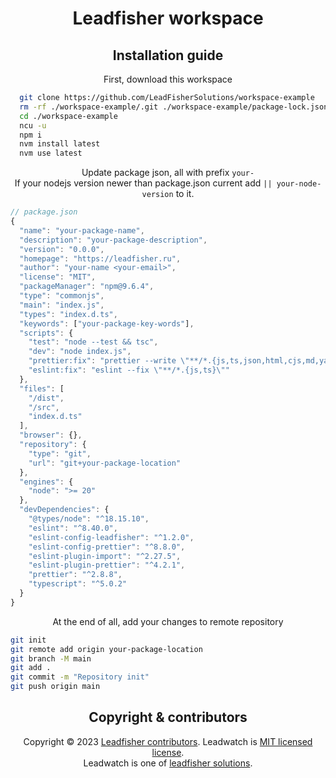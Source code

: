 <h1 align="center">Leadfisher workspace</h1>

<h2 align="center">Installation guide</h2>

<p align="center">First, download this workspace</p>

```bash
  git clone https://github.com/LeadFisherSolutions/workspace-example
  rm -rf ./workspace-example/.git ./workspace-example/package-lock.json
  cd ./workspace-example
  ncu -u
  npm i
  nvm install latest
  nvm use latest
```

<p align="center">
Update package json, all with prefix <code>your-</code><br/>
If your nodejs version newer than package.json current add <code>|| your-node-version</code> to it.
</p>

```js
// package.json
{
  "name": "your-package-name",
  "description": "your-package-description",
  "version": "0.0.0",
  "homepage": "https://leadfisher.ru",
  "author": "your-name <your-email>",
  "license": "MIT",
  "packageManager": "npm@9.6.4",
  "type": "commonjs",
  "main": "index.js",
  "types": "index.d.ts",
  "keywords": ["your-package-key-words"],
  "scripts": {
    "test": "node --test && tsc",
    "dev": "node index.js",
    "prettier:fix": "prettier --write \"**/*.{js,ts,json,html,cjs,md,yaml}\"",
    "eslint:fix": "eslint --fix \"**/*.{js,ts}\""
  },
  "files": [
    "/dist",
    "/src",
    "index.d.ts"
  ],
  "browser": {},
  "repository": {
    "type": "git",
    "url": "git+your-package-location"
  },
  "engines": {
    "node": ">= 20"
  },
  "devDependencies": {
    "@types/node": "^18.15.10",
    "eslint": "^8.40.0",
    "eslint-config-leadfisher": "^1.2.0",
    "eslint-config-prettier": "^8.8.0",
    "eslint-plugin-import": "^2.27.5",
    "eslint-plugin-prettier": "^4.2.1",
    "prettier": "^2.8.8",
    "typescript": "^5.0.2"
  }
}
```

<p align="center">At the end of all, add your changes to remote repository</p>

```bash
git init
git remote add origin your-package-location
git branch -M main
git add .
git commit -m "Repository init"
git push origin main
```

<h2 align="center">Copyright & contributors</h2>

<p align="center">
Copyright © 2023 <a href="https://github.com/LeadFisherSolutions/workspace-example/graphs/contributors">Leadfisher contributors</a>.
Leadwatch is <a href="./LICENSE">MIT licensed license</a>.<br/>
Leadwatch is one of <a href="https://github.com/LeadFisherSolutions">leadfisher solutions</a>.
</p>
